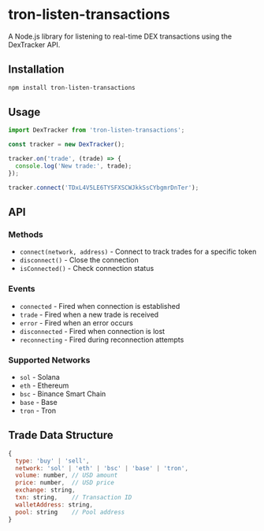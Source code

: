 # tron-listen-transactions

A Node.js library for listening to real-time DEX transactions using the DexTracker API.

## Installation

```bash
npm install tron-listen-transactions
```

## Usage

```javascript
import DexTracker from 'tron-listen-transactions';

const tracker = new DexTracker();

tracker.on('trade', (trade) => {
  console.log('New trade:', trade);
});

tracker.connect('TDxL4V5LE6TYSFXSCWJkkSsCYbgmrDnTer');
```

## API

### Methods

- `connect(network, address)` - Connect to track trades for a specific token
- `disconnect()` - Close the connection
- `isConnected()` - Check connection status

### Events

- `connected` - Fired when connection is established
- `trade` - Fired when a new trade is received
- `error` - Fired when an error occurs
- `disconnected` - Fired when connection is lost
- `reconnecting` - Fired during reconnection attempts

### Supported Networks

- `sol` - Solana
- `eth` - Ethereum
- `bsc` - Binance Smart Chain
- `base` - Base
- `tron` - Tron

## Trade Data Structure

```javascript
{
  type: 'buy' | 'sell',
  network: 'sol' | 'eth' | 'bsc' | 'base' | 'tron',
  volume: number, // USD amount
  price: number,  // USD price
  exchange: string,
  txn: string,    // Transaction ID
  walletAddress: string,
  pool: string    // Pool address
}
```
